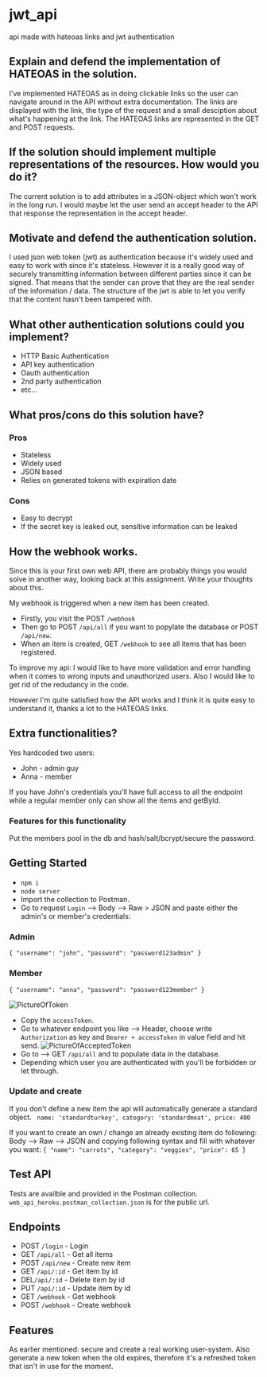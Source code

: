 # jwt_api
api made with hateoas links and jwt authentication

## Explain and defend the implementation of HATEOAS in the solution.
I've implemented HATEOAS as in doing clickable links so the user can navigate around in the API without extra documentation. The links are displayed with the link, the type of the request and a small desciption about what's happening at the link. The HATEOAS links are represented in the GET and POST requests.

## If the solution should implement multiple representations of the resources. How would you do it?
The current solution is to add attributes in a JSON-object which won't work in the long run.
I would maybe let the user send an accept header to the API that response the representation in the accept header. 

## Motivate and defend the authentication solution.
I used json web token (jwt) as authentication because it's widely used and easy to work with since it's stateless. However it is a really good way of securely transmitting information between different parties since it can be signed. That means that the sender can prove that they are the real sender of the information / data. The structure of the jwt is able to let you verify that the content hasn't been tampered with. 

## What other authentication solutions could you implement?
* HTTP Basic Authentication
* API key authentication
* Oauth authentication
* 2nd party authentication
* etc...

## What pros/cons do this solution have?

### Pros
* Stateless
* Widely used
* JSON based 
* Relies on generated tokens with expiration date

### Cons
* Easy to decrypt 
* If the secret key is leaked out, sensitive information can be leaked

## How the webhook works.
Since this is your first own web API, there are probably things you would solve in another way, looking back at this assignment. Write your thoughts about this.

My webhook is triggered when a new item has been created. 

* Firstly, you visit the POST `/webhook`
* Then go to POST `/api/all` if you want to popylate the database or POST `/api/new`. 
* When an item is created, GET `/webhook` to see all items that has been registered.

To improve my api: I would like to have more validation and error handling when it comes to wrong inputs and unauthorized users. Also I would like to get rid of the redudancy in the code. 

However I'm quite satisfied how the API works and I think it is quite easy to understand it, thanks a lot to the HATEOAS links. 

## Extra functionalities? 
Yes hardcoded two users: 
* John - admin guy 
* Anna - member 

If you have John's credentials you'll have full access to all the endpoint while a regular member only can show all the items and getById.
### Features for this functionality
Put the members pool in the db and hash/salt/bcrypt/secure the password. 


## Getting Started
* `npm i`
* `node server`
* Import the collection to Postman. 
* Go to request `Login` --> Body --> Raw > JSON and paste either the admin's or member's credentials:
### Admin
`{
    "username": "john",
    "password": "password123admin"
}`

### Member

`{
    "username": "anna",
    "password": "password123member"
}`


![PictureOfToken](https://i.imgur.com/F5YHrec.png)
* Copy the `accessToken`. 
* Go to whatever endpoint you like --> Header, choose write `Authorization` as key and `Bearer + accessToken` in value field and hit send.
![PictureOfAcceptedToken](https://i.imgur.com/Hd80eFe.png)
* Go to  --> GET `/api/all` and to populate data in the database.
* Depending which user you are authenticated with you'll be forbidden or let through.

### Update and create 
If you don't define a new item the api will automatically generate a standard object.
` 
  name: 'standardturkey',
  category: 'standardmeat',
  price: 400
`

If you want to create an own / change an already existing item do following:
Body --> Raw --> JSON and copying following syntax and fill with whatever you want:
`{
  "name": "carrots",
	"category": "veggies",
	"price": 65
  }`

## Test API
Tests are availble and provided in the Postman collection.
`web_api_heroku.postman_collection.json` is for the public url.

## Endpoints
* POST `/login` - Login
* GET `/api/all` - Get all items 
* POST `/api/new` - Create new item
* GET `/api/:id` - Get item by id 
* DEL`/api/:id` - Delete item by id 
* PUT `/api/:id` - Update item by id 
* GET `/webhook` - Get webhook
* POST `/webhook` - Create webhook

## Features 
As earlier mentioned: secure and create a real working user-system. Also generate a new token when the old expires, therefore it's a refreshed token that isn't in use for the moment. 


